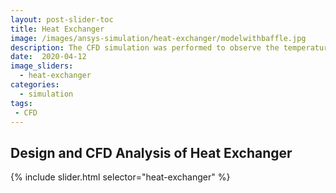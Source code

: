 ```yaml
---
layout: post-slider-toc
title: Heat Exchanger
image: /images/ansys-simulation/heat-exchanger/modelwithbaffle.jpg
description: The CFD simulation was performed to observe the temperature, presssure and velocity at different location in the heat exchanger.
date:  2020-04-12
image_sliders:
  - heat-exchanger
categories:
  - simulation 
tags:
 - CFD
---
```


## Design and CFD Analysis of Heat Exchanger

{% include slider.html selector="heat-exchanger" %}
